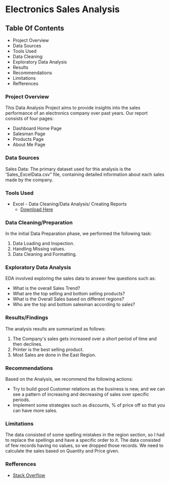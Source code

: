 # Electronics Sales Analysis

## Table Of Contents

- Project Overview
- Data Sources
- Tools Used
- Data Cleaning
- Exploratory Data Analysis
- Results
- Recommendations
- Limitations
- Refferences


### Project Overview
This Data Analysis Project aims to provide insights into the sales performance of an electronics company over past years. Our report consists of four pages:
- Dashboard Home Page
- Salesman Page
- Products Page
- About Me Page


### Data Sources
Sales Data: The primary dataset used for this analysis is the 'Sales_ExcelData.csv" file, containing detailed information about each sales made by the company.


### Tools Used
- Excel - Data Cleaning/Data Analysis/ Creating Reports
    -  [Download Here](https://microsoft.com)


### Data Cleaning/Preparation
In the initial Data Preparation phase, we performed the following task:
1. Data Loading and Inspection.
2. Handling Missing values.
3. Data Cleaning and Formatting.


### Exploratory Data Analysis
EDA involved exploring the sales data to answer few questions such as:
- What is the overall Sales Trend?
- What are the top selling and bottom selling products?
- What is the Overall Sales based on different regions?
- Who are the top and bottom salesman according to sales?


### Results/Findings
The analysis results are summarized as follows:
1. The Company's sales gets increased over a short period of time and then declines.
2. Printer is the best selling product.
3. Most Sales are done in the East Region.


### Recommendations
Based on the Analysis, we recommend the following actions:
- Try to build good Customer relations as the business is new, and we can see a pattern of increasing and decreasing of sales over specific periods.
-  Implement some strategies such as discounts, % of price off so that you can have more sales.


### Limitations
The data consisted of some spelling mistakes in the region section, so I had to replace the spellings and have a specific order to it. The data consisted of few records having no values, so we dropped those records. We need to calculate the sales based on Quantity and Price given.


### Refferences
- [Stack Overflow](https://stack.com)








